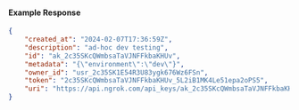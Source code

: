 <!-- Code generated for API Clients. DO NOT EDIT. -->

#### Example Response

```json
{
	"created_at": "2024-02-07T17:36:59Z",
	"description": "ad-hoc dev testing",
	"id": "ak_2c35SKcQWmbsaTaVJNFFkbaKHUv",
	"metadata": "{\"environment\":\"dev\"}",
	"owner_id": "usr_2c35SK1E54R3U83ygk676Wz6FSn",
	"token": "2c35SKcQWmbsaTaVJNFFkbaKHUv_5L2iB1MK4Le51epa2oPS5",
	"uri": "https://api.ngrok.com/api_keys/ak_2c35SKcQWmbsaTaVJNFFkbaKHUv"
}
```

